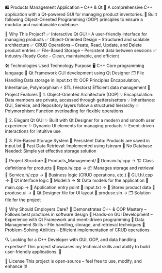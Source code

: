 🛍️ Products Management Application – C++ & Qt
🔹 A comprehensive C++ application with a Qt-powered GUI for managing product inventories.
🔹 Built following Object-Oriented Programming (OOP) principles to ensure a modular and maintainable codebase.

🚀 Why This Project?
✅ Interactive Qt GUI – A user-friendly interface for managing products
✅ Object-Oriented Design – Structured and scalable architecture
✅ CRUD Operations – Create, Read, Update, and Delete product entries
✅ File-Based Storage – Persistent data between sessions
✅ Industry-Ready Code – Clean, maintainable, and efficient

🛠️ Technologies Used
Technology	Purpose
🖥️ C++	Core programming language
🎨 Qt Framework	GUI development using Qt Designer
🗂️ File Handling	Data storage in input.txt
🏗️ OOP Principles	Encapsulation, Inheritance, Polymorphism
⚡ STL (Vectors)	Efficient data management
🎯 Project Features
🔹 1. Object-Oriented Architecture (OOP)
💡 Encapsulation: Data members are private, accessed through getters/setters
💡 Inheritance: GUI, Service, and Repository layers follow a structured hierarchy
💡 Polymorphism: Function overloading for flexible operations

🔹 2. Elegant Qt GUI
✨ Built with Qt Designer for a modern and smooth user experience
✨ Dynamic UI elements for managing products
✨ Event-driven interactions for intuitive use

🔹 3. File-Based Storage System
📁 Persistent Data: Products are saved in input.txt
📁 Fast Data Retrieval: Implemented using fstream
📁 No Database Needed: Simple yet effective storage solution

📂 Project Structure
📁 Products_Management/
📜 Domain.h/.cpp → 🏗️ Class definitions for products
📜 Repo.h/.cpp → 📦 Manages storage and retrieval
📜 Service.h/.cpp → 🧠 Business logic (CRUD operations, etc.)
📜 GUI.h/.cpp → 🎨 Qt interface logic
📜 Model.h → 🛠️ Data models for the application
📜 main.cpp → 🚀 Application entry point
📜 input.txt → 📄 Stores product data
📜 produse.ui → 🎨 Qt Designer file for UI layout
📜 produse.sln → 🗂️ Solution file for the project

🌟 Why Should Employers Care?
🚀 Demonstrates C++ & OOP Mastery – Follows best practices in software design
🚀 Hands-on GUI Development – Experience with Qt Framework and event-driven programming
🚀 Data Management Skills – File handling, storage, and retrieval techniques
🚀 Problem-Solving Abilities – Efficient implementation of CRUD operations

🔍 Looking for a C++ Developer with GUI, OOP, and data handling expertise?
This project showcases my technical skills and ability to build user-friendly applications. 🎯

📜 License
This project is open-source – feel free to use, modify, and enhance it!
